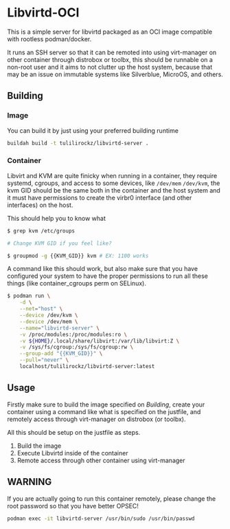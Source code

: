 # Libvirtd-OCI

This is a simple server for libvirtd packaged as an OCI image compatible with rootless podman/docker.

It runs an SSH server so that it can be remoted into using virt-manager on other container through distrobox or toolbx, this should be runnable on a non-root user and it aims to not clutter up the host system, because that may be an issue on immutable systems like Silverblue, MicroOS, and others.

## Building

### Image

You can build it by just using your preferred building runtime

```sh
buildah build -t tulilirockz/libvirtd-server .
```

### Container

Libvirt and KVM are quite finicky when running in a container, they require systemd, cgroups, and access to some devices, like `/dev/mem` `/dev/kvm`, the kvm GID should be the same both in the container and the host system and it must have permissions to create the virbr0 interface (and other interfaces) on the host.

This should help you to know what 
```sh
$ grep kvm /etc/groups

# Change KVM GID if you feel like?

$ groupmod -g {{KVM_GID}} kvm # EX: 1100 works
```


A command like this should work, but also make sure that you have configured your system to have the proper permissions to run all these things (like container_cgroups perm on SELinux).

```sh
$ podman run \
	-d \
	--net="host" \
	--device /dev/kvm \
	--device /dev/mem \
	--name="libvirtd-server" \
	-v /proc/modules:/proc/modules:ro \
	-v ${HOME}/.local/share/libvirt:/var/lib/libvirt:Z \
	-v /sys/fs/cgroup:/sys/fs/cgroup:rw \
	--group-add "{{KVM_GID}}" \
	--pull="never" \
	localhost/tulilirockz/libvirtd-server:latest
```

## Usage

Firstly make sure to build the image specified on _Building_, create your container using a command like what is specified on the justfile, and remotely access through virt-manager on distrobox (or toolbx).

All this should be setup on the justfile as steps.

1. Build the image
2. Execute Libvirtd inside of the container
3. Remote access through other container using virt-manager

## WARNING

If you are actually going to run this container remotely, please change the root password so that you have better OPSEC!

```sh
podman exec -it libvirtd-server /usr/bin/sudo /usr/bin/passwd
```